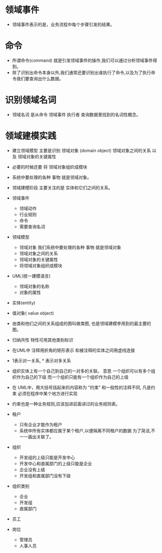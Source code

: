 # 领域事件

- 领域事件表示的是，业务流程中每个步骤引发的结果。

# 命令

- 所谓命令(command) 就是引发领域事件的操作,我们可以通过分析领域事件得到。
- 除了识别出命令本身以外,我们通常还要识别出谁执行了命令,以及为了执行命令我们要查询出什么数据。

# 识别领域名词

- 领域名词 是从命令 领域事件 执行者 查询数据里找到的名词性概念。

# 领域建模实践

- 建立领域模型 主要是识别 领域对象 (domain object) 领域对象之间的关系 以及 领域对象的关键属性
- 必要的时候还要 将 领域对象组织成模块
- 系统中要处理的各种 事物 就是领域对象。
- 领域建模阶段 主要关注的是 实体和它们之间的关系。

- 领域事件
  - 领域动作
  - 行业规则
  - 命令
  - 需要查询名词
- 领域模型

  - 领域对象 我们系统中要处理的各种 事物 就是领域对象
  - 领域对象之间的关系
  - 领域对象的关键属性
  - 将领域对象组织成模块

- UML(统一建模语言)
  - 领域对象的名称
  - 对象的属性

* 实体(entity)
* 值对象( value object)
* 由类和他们之间的关系组成的图叫做类图, 也是领域建模李用到的最主要的图。
* 归纳共性 特性可用其他类别标识
* 在UML中 注释用折角的矩形表示 和被注释的实体之间用虚线连接
* 1表示对一关系, \* 表示对多关系
* 组织实体上有一个自己到自己的一对多的关联。 意思 一个组织可以有多个组织作为自己的下级 而一个组织只能有一个组织作为自己的上级
* 在 UML中，用大括号括起来的内容称为 "约束" 和一般性的注释不同, 凡是约束 必须在程序中某个地方进行实现
* 约束也是一种业务规则,应该加进前面讲过的业务规则表。

* 租户
  - 只有企业才能作为租户
  - 系统中所有实体都应属于某个租户,以便隔离不同租户的数据 为了简洁,不一一画出关联了。
* 组织
  - 开发组的上级只能是开发中心
  - 开发中心和直属部门的上级只能是企业
  - 企业没有上级
  - 开发组和直属部门没有下级
* 组织类别

  - 企业
  - 开发组
  - 直属部门

* 员工

* 岗位
  - 管理员
  - 人事人员
